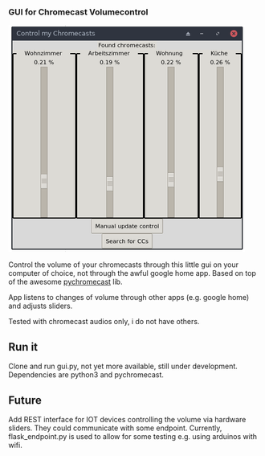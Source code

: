 ### GUI for Chromecast Volumecontrol

![frontend image](img/gui.png)

Control the volume of your chromecasts through this little gui on your computer of choice, not through the awful google home app. Based on top of the awesome [pychromecast](https://github.com/balloob/pychromecast) lib.

App listens to changes of volume through other apps (e.g. google home) and adjusts sliders.

Tested with chromecast audios only, i do not have others.

## Run it
Clone and run gui.py, not yet more available, still under development. Dependencies are python3 and pychromecast.

## Future
Add REST interface for IOT devices controlling the volume via hardware sliders. They could communicate with
some endpoint. Currently, flask_endpoint.py is used to allow for some testing e.g. using arduinos with wifi.

